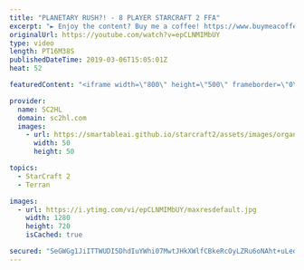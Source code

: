 ```yaml
---
title: "PLANETARY RUSH?! - 8 PLAYER STARCRAFT 2 FFA"
excerpt: "► Enjoy the content? Buy me a coffee! https://www.buymeacoffee.com/SC2HL ► Submit your REPLAYS! - http://bit.ly/SC2HLsubmit   ► SUBSCRIBE to SC2HL! http://bit.ly/SC2HLsubscribe   A crazy description   Thank you for watching our videos! Subscribe for more StarCraft 2: Legacy of the void highlights. We"
originalUrl: https://youtube.com/watch?v=epCLNMIMbUY
type: video
length: PT16M38S
publishedDateTime: 2019-03-06T15:05:01Z
heat: 52

featuredContent: "<iframe width=\"800\" height=\"500\" frameborder=\"0\" src=\"https://www.youtube.com/embed/epCLNMIMbUY\" allow=\"accelerometer; autoplay; encrypted-media; gyroscope; picture-in-picture\" allowfullscreen></iframe>"

provider:
  name: SC2HL
  domain: sc2hl.com
  images:
    - url: https://smartableai.github.io/starcraft2/assets/images/organizations/sc2hl.com-50x50.jpg
      width: 50
      height: 50

topics:
  - StarCraft 2
  - Terran

images:
  - url: https://i.ytimg.com/vi/epCLNMIMbUY/maxresdefault.jpg
    width: 1280
    height: 720
    isCached: true

secured: "SeGWGg1JiITTWUDI5DhdIuYWhi07MwtJHkXWlfCBkeRcOyLZRu6oNAht+uLedpLZfp54OekHDndGlgIql1CrcLvgwTiWETSKF2G6TPyg6ubyYe9RE/RGI1T8lfF+qWYhUadrYC18N/9iztXJJvBya6qqvUW5SOa9kc+7JZ5u0YrB2skIb+iccCeTNau60DlbGH4nD+lDn+ZZ5Oo8xpnfTHUWPqxKX02z/JI6oglGl+RZpIt2Ul5SwL729MuRZ6/ecGNTKvBtnHKoBgigXDOWYuW0SXzWqliYjLucmoSmx+Tf2Tv856943oSwO54LFbocdL/HkXtaC/ePmjBcduHJRMHz3N89RL6+i/ADyFf0dXlAq5eolge0+8Ud2LHdA2PgX1boieFr+Wk+cbSGF5F6MPociKS8l4G76fbl7vqXPFvNuuwLrCj8nlEveReaUVnM;3DnyyuEfFJdRS5b7pGk3WA=="
---
```


